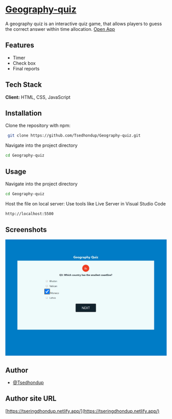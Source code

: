 
# [Geography-quiz](https://github.com/Tsedhondup/Geography-quiz.git) 


A geography quiz is an interactive quiz game, that allows players to guess the correct answer within time allocation. [Open App](https://tseringdhondupgeographyquiz.netlify.app/)
## Features

- Timer
- Check box
- Final reports
## Tech Stack

**Client:** HTML, CSS, JavaScript



## Installation

Clone the repository with npm:

```bash
 git clone https://github.com/Tsedhondup/Geography-quiz.git

```
Navigate into the project directory

```bash
cd Geography-quiz

```

    
## Usage
Navigate into the project directory
```bash
cd Geography-quiz
```
Host the file on local server: Use tools like Live Server in Visual Studio Code

```bash
http://localhost:5500
```

## Screenshots

![App Screenshot](https://raw.githubusercontent.com/Tsedhondup/Geography-quiz/refs/heads/main/app-screenshot.jpg)


## Author

- [@Tsedhondup](https://github.com/Tsedhondup)

## Author site URL
[https://tseringdhondup.netlify.app/](https://tseringdhondup.netlify.app/)
